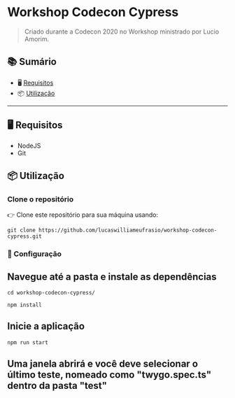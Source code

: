 # Workshop Codecon Cypress

> Criado durante a Codecon 2020 no Workshop ministrado por Lucio Amorim.

## :books: Sumário

- 🖥 [Requisitos](#requirements)
- 📦 [Utilização](#usage)

---

<h2 id="requirements">🖥 Requisitos </h2>

- NodeJS
- Git

<h2 id="usage">📦 Utilização</h2>

### Clone o repositório

👉 Clone este repositório para sua máquina usando:

```shell
git clone https://github.com/lucaswilliameufrasio/workshop-codecon-cypress.git
```

### 🔨 Configuração

## Navegue até a pasta e instale as dependências

```shell
cd workshop-codecon-cypress/
```

```shell
npm install
```

## Inicie a aplicação

```shell
npm run start
```

## Uma janela abrirá e você deve selecionar o último teste, nomeado como "twygo.spec.ts" dentro da pasta "test"

